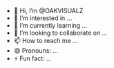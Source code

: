 - 👋 Hi, I’m @OAKVISUALZ
- 👀 I’m interested in ...
- 🌱 I’m currently learning ...
- 💞️ I’m looking to collaborate on ...
- 📫 How to reach me ...
- 😄 Pronouns: ...
- ⚡ Fun fact: ...

<!---
OAKVISUALZ/OAKVISUALZ is a ✨ special ✨ repository because its `README.md` (this file) appears on your GitHub profile.
You can click the Preview link to take a look at your changes.
--->
